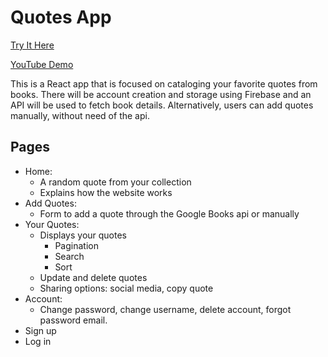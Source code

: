 # Quotes App

[Try It Here](https://wolfmatt233.github.io/QuoteApp/)

[YouTube Demo](https://youtu.be/jqZ0X6PrfHk)

This is a React app that is focused on cataloging your favorite quotes from books. There will be account creation and storage using Firebase and an API will be used to fetch book details. Alternatively, users can add quotes manually, without need of the api.

## Pages

- Home:
  - A random quote from your collection 
  - Explains how the website works
- Add Quotes:
  - Form to add a quote through the Google Books api or manually
- Your Quotes:
  - Displays your quotes
    - Pagination
    - Search
    - Sort
  - Update and delete quotes
  - Sharing options: social media, copy quote
- Account:
  - Change password, change username, delete account, forgot password email.
- Sign up
- Log in